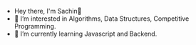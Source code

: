 - Hey there, I'm Sachin👋
- 👀 I’m interested in Algorithms, Data Structures, Competitive Programming.
- 🌱 I’m currently learning Javascript and Backend.
<!-- - 💞️ I’m looking to collaborate on ... 
- 📫 How to reach me ... -->

<!---
itssachinkr/itssachinkr is a ✨ special ✨ repository because its `README.md` (this file) appears on your GitHub profile.
You can click the Preview link to take a look at your changes.
--->
